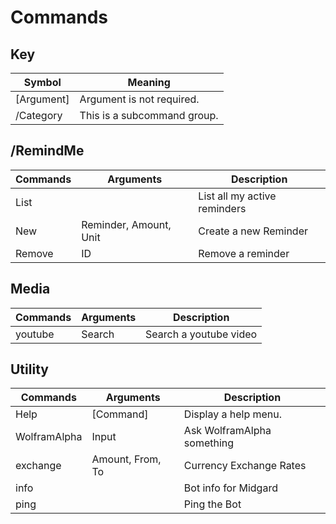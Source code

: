 # Commands

## Key 
| Symbol      | Meaning                        |
|-------------|--------------------------------|
| [Argument]  | Argument is not required.      |
| /Category   | This is a subcommand group.    |

## /RemindMe
| Commands | Arguments              | Description                  |
|----------|------------------------|------------------------------|
| List     |                        | List all my active reminders |
| New      | Reminder, Amount, Unit | Create a new Reminder        |
| Remove   | ID                     | Remove a reminder            |

## Media
| Commands | Arguments | Description            |
|----------|-----------|------------------------|
| youtube  | Search    | Search a youtube video |

## Utility
| Commands     | Arguments        | Description                |
|--------------|------------------|----------------------------|
| Help         | [Command]        | Display a help menu.       |
| WolframAlpha | Input            | Ask WolframAlpha something |
| exchange     | Amount, From, To | Currency Exchange Rates    |
| info         |                  | Bot info for Midgard       |
| ping         |                  | Ping the Bot               |

